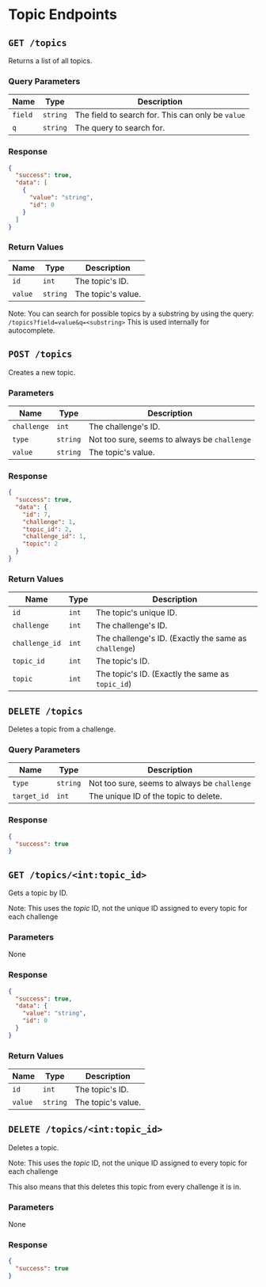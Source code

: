# Topic Endpoints

## `GET /topics`
Returns a list of all topics.

### Query Parameters
| Name | Type | Description |
| ---- | ---- | ----------- |
| `field` | `string` | The field to search for. This can only be `value` |
| `q` | `string` | The query to search for. |

### Response
```json
{
  "success": true,
  "data": [
    {
      "value": "string",
      "id": 0
    }
  ]
}
```

### Return Values
| Name | Type | Description |
| ---- | ---- | ----------- |
| `id` | `int` | The topic's ID. |
| `value` | `string` | The topic's value. |

Note: You can search for possible topics by a substring by using the query:
`/topics?field=value&q=<substring>`
This is used internally for autocomplete.


## `POST /topics`
Creates a new topic.

### Parameters
| Name | Type | Description |
| ---- | ---- | ----------- |
| `challenge` | `int` | The challenge's ID. |
| `type` | `string` | Not too sure, seems to always be `challenge` |
| `value` | `string` | The topic's value. |

### Response
```json
{
  "success": true,
  "data": {
    "id": 7,
    "challenge": 1,
    "topic_id": 2,
    "challenge_id": 1,
    "topic": 2
  }
}
```

### Return Values
| Name | Type | Description |
| ---- | ---- | ----------- |
| `id` | `int` | The topic's unique ID. |
| `challenge` | `int` | The challenge's ID. |
| `challenge_id` | `int` | The challenge's ID. (Exactly the same as `challenge`) |
| `topic_id` | `int` | The topic's ID. |
| `topic` | `int` | The topic's ID. (Exactly the same as `topic_id`) |


## `DELETE /topics`
Deletes a topic from a challenge.

### Query Parameters
| Name | Type | Description |
| ---- | ---- | ----------- |
| `type` | `string` | Not too sure, seems to always be `challenge` |
| `target_id` | `int` | The unique ID of the topic to delete. |

### Response
```json
{
  "success": true
}
```


## `GET /topics/<int:topic_id>`
Gets a topic by ID.

Note: This uses the _topic_ ID, not the unique ID assigned to every topic for each challenge

### Parameters
None

### Response
```json
{
  "success": true,
  "data": {
    "value": "string",
    "id": 0
  }
}
```

### Return Values
| Name | Type | Description |
| ---- | ---- | ----------- |
| `id` | `int` | The topic's ID. |
| `value` | `string` | The topic's value. |


## `DELETE /topics/<int:topic_id>`
Deletes a topic.

Note: This uses the _topic_ ID, not the unique ID assigned to every topic for each challenge

This also means that this deletes this topic from every challenge it is in.

### Parameters
None

### Response
```json
{
  "success": true
}
```